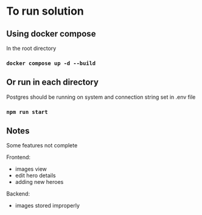 # To run solution

## Using docker compose

In the root directory

### `docker compose up -d --build`

## Or run in each directory

Postgres should be running on system and connection string set in .env file

### `npm run start`

## Notes

Some features not complete

Frontend:

- images view
- edit hero details
- adding new heroes

Backend:

- images stored improperly
